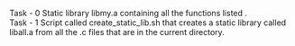 Task - 0 Static library libmy.a containing all the functions listed . <br>
Task - 1 Script called create_static_lib.sh that creates a static library called liball.a from all the .c files that are in the current directory.
